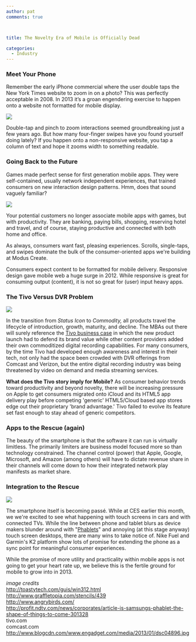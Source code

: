```yaml
---
author: pat
comments: true



title: The Novelty Era of Mobile is Officially Dead

categories:
  - Industry
---
```


### Meet Your Phone





Remember the early iPhone commercial where the user double taps the New York Times website to zoom in on a photo? This was perfectly acceptable in 2008. In 2013 it’s a groan engendering exercise to happen onto a website not formatted for mobile display.





![](../assets/uploads//2013/01/Screen-Shot-2013-01-22-at-11.47.59-PM2.png)





Double-tap and pinch to zoom interactions seemed groundbreaking just a few years ago. But how many four-finger swipes have you found yourself doing lately? If you happen onto a non-responsive website, you tap a column of text and hope it zooms width to something readable.





### Going Back to the Future





Games made perfect sense for first generation mobile apps. They were self-contained, usually network independent experiences, that trained consumers on new interaction design patterns. Hmm, does that sound vaguely familiar?





[![](../assets/uploads//2013/01/win31games2-466x350.png)](http://moduscreate.com/the-novelty-era-of-mobile-is-officially-dead/win31games/)





Your potential customers no longer associate mobile apps with games, but with productivity. They are banking, paying bills, shopping, reserving hotel and travel, and of course, staying productive and connected with both home and office.





As always, consumers want fast, pleasing experiences. Scrolls, single-taps, and swipes dominate the bulk of the consumer-oriented apps we're building at Modus Create.





Consumers expect content to be formatted for mobile delivery. Responsive design gave mobile web a huge surge in 2012. While responsive is great for consuming output (content), it is not so great for (user) input heavy apps.





### The Tivo Versus DVR Problem





![](../assets/uploads//2013/01/tivo-dvr2.jpg)





In the transition from _Status Icon_ to _Commodity,_ all products travel the lifecycle of introduction, growth, maturity, and decline. The MBAs out there will surely reference the [Tivo business case](http://hbr.org/product/tivo/an/501038-PDF-ENG) in which the new product launch had to defend its brand value while other content providers added their own commoditized digital recording capabilities. For many consumers, by the time Tivo had developed enough awareness and interest in their tech, not only had the space been crowded with DVR offerings from Comcast and Verizon, but the entire digital recording industry was being threatened by video on demand and media streaming services.





**What does the Tivo story imply for Mobile?** As consumer behavior trends toward productivity and beyond novelty, there will be increasing pressure on Apple to get consumers migrated onto iCloud and its HTML5 app delivery play before competing 'generic' HTML5/Cloud based app stores edge out their proprietary 'brand advantage.' Tivo failed to evolve its feature set fast enough to stay ahead of generic competitors.





### Apps to the Rescue (again)





The beauty of the smartphone is that the software it can run is virtually limitless. The primarily limiters are business model focused more so than technology constrained. The channel control (power) that Apple, Google, Microsoft, and Amazon (among others) will have to dictate revenue share in their channels will come down to how their integrated network play manifests as market share.





### Integration to the Rescue





![](../assets/uploads//2013/01/dsc048962-527x350.jpg)





The smartphone itself is becoming passé. While at CES earlier this month, we we're excited to see what happening with touch screens in cars and with connected TVs. While the line between phone and tablet blurs as device makers blunder around with "[Phablets](http://en.wikipedia.org/wiki/Phablet)" and annoying (at this stage anyway) touch screen desktops, there are many wins to take notice of. Nike Fuel and Garmin's K2 platform show lots of promise for extending the phone as a sync point for meaningful consumer experiences.





While the promise of more utility and practicality within mobile apps is not going to get your heart rate up, we believe this is the fertile ground for mobile to grow into in 2013.





_image credits_  
http://toastytech.com/guis/win312.html  
http://www.graffletopia.com/stencils/439  
http://www.angrybirds.com/  
http://profit.ndtv.com/news/corporates/article-is-samsungs-phablet-the-shape-of-things-to-come-301328  
tivo.com  
comcast.com  
http://www.blogcdn.com/www.engadget.com/media/2013/01/dsc04896.jpg



